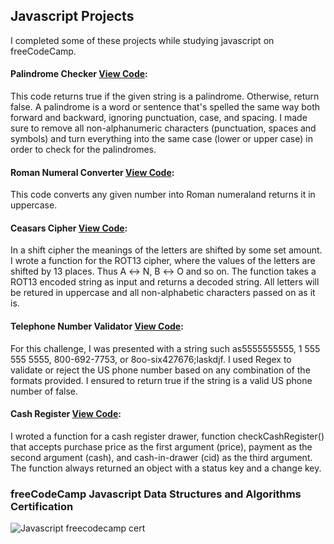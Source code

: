 ## Javascript Projects
I completed some of these projects while studying javascript on freeCodeCamp.
#### Palindrome Checker [View Code](https://github.com/jenniferobidike/Javascript-Projects/blob/master/palindromeChecker.js):
This code returns true if the given string is a palindrome. Otherwise, return false. A palindrome is a word or sentence that's spelled the same way both forward and backward, ignoring punctuation, case, and spacing. I made sure to remove all non-alphanumeric characters (punctuation, spaces and symbols) and turn everything into the same case (lower or upper case) in order to check for the palindromes.
#### Roman Numeral Converter [View Code](https://github.com/jenniferobidike/Javascript-Projects/blob/master/romanNumeralConverter.js):
This code converts any given number into Roman numeraland returns it in uppercase.
#### Ceasars Cipher [View Code](https://github.com/jenniferobidike/Javascript-Projects/blob/master/ceasarsCipher.js):
In a shift cipher the meanings of the letters are shifted by some set amount. I wrote a function for the ROT13 cipher, where the values of the letters are shifted by 13 places. Thus A ↔ N, B ↔ O and so on.
The function takes a ROT13 encoded string as input and returns a decoded string. All letters will be retured in uppercase and all non-alphabetic characters passed on as it is.
#### Telephone Number Validator [View Code](https://github.com/jenniferobidike/Javascript-Projects/blob/master/telephoneNumberValidator.js):
For this challenge, I was presented with a string such as5555555555, 1 555 555 5555, 800-692-7753, or 8oo-six427676;laskdjf. I used Regex to validate or reject the US phone number based on any combination of the formats provided. I ensured to return true if the string is a valid US phone number of false.
#### Cash Register [View Code](https://github.com/jenniferobidike/Javascript-Projects/blob/master/cashRegister.js):
I wroted a function for a cash register drawer, function checkCashRegister() that accepts purchase price as the first argument (price), payment as the second argument (cash), and cash-in-drawer (cid) as the third argument. 
The function always returned an object with a status key and a change key.

### freeCodeCamp Javascript Data Structures and Algorithms Certification
![Javascript freecodecamp cert](https://user-images.githubusercontent.com/99639219/204241330-4d06a97a-96fd-4f8a-9593-cba0cea28b5c.JPG)
